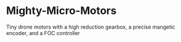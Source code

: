 # Mighty-Micro-Motors
Tiny drone motors with a high reduction gearbox, a precise mangetic encoder, and a FOC controller
